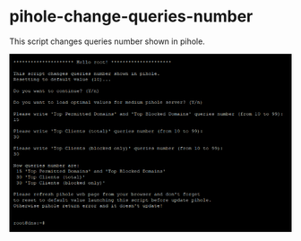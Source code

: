 # pihole-change-queries-number
This script changes queries number shown in pihole.

<img src="https://raw.githubusercontent.com/mapi68/pihole-change-queries-number/main/images/pihole-change-queries-number.png">
